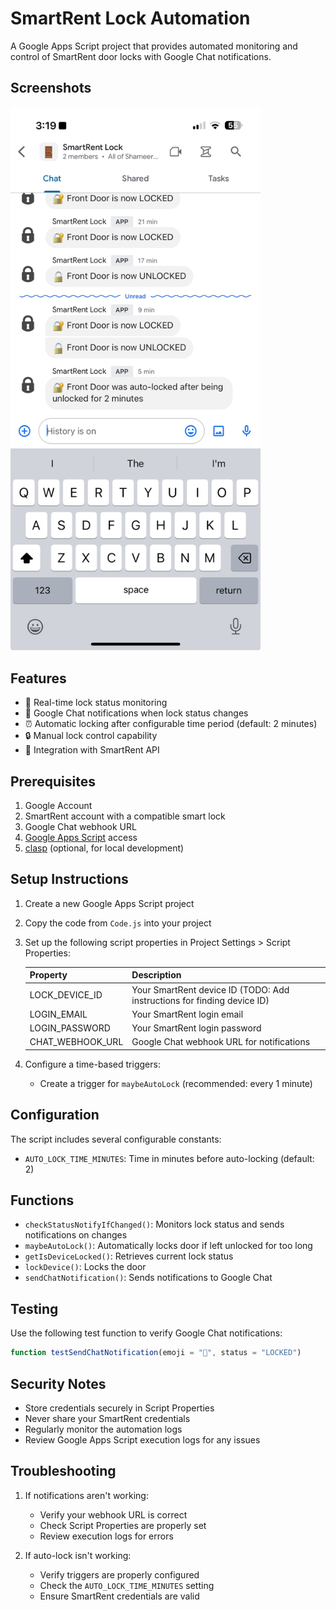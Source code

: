 # SmartRent Lock Automation

A Google Apps Script project that provides automated monitoring and control of SmartRent door locks with Google Chat notifications.

## Screenshots

<img src="./chat-notifications.png" width="400" alt="Google Chat Notifications">


## Features

- 🔐 Real-time lock status monitoring
- 🔔 Google Chat notifications when lock status changes
- ⏰ Automatic locking after configurable time period (default: 2 minutes)
- 🔒 Manual lock control capability
- 📱 Integration with SmartRent API

## Prerequisites

1. Google Account
2. SmartRent account with a compatible smart lock
3. Google Chat webhook URL
4. [Google Apps Script](https://script.google.com/) access
5. [clasp](https://github.com/google/clasp) (optional, for local development)

## Setup Instructions

1. Create a new Google Apps Script project
2. Copy the code from `Code.js` into your project
3. Set up the following script properties in Project Settings > Script Properties:

   | Property | Description |
   |----------|-------------|
   | LOCK_DEVICE_ID | Your SmartRent device ID (TODO: Add instructions for finding device ID) |
   | LOGIN_EMAIL | Your SmartRent login email |
   | LOGIN_PASSWORD | Your SmartRent login password |
   | CHAT_WEBHOOK_URL | Google Chat webhook URL for notifications |

4. Configure a time-based triggers:
   - Create a trigger for `maybeAutoLock` (recommended: every 1 minute)

## Configuration

The script includes several configurable constants:

- `AUTO_LOCK_TIME_MINUTES`: Time in minutes before auto-locking (default: 2)

## Functions

- `checkStatusNotifyIfChanged()`: Monitors lock status and sends notifications on changes
- `maybeAutoLock()`: Automatically locks door if left unlocked for too long
- `getIsDeviceLocked()`: Retrieves current lock status
- `lockDevice()`: Locks the door
- `sendChatNotification()`: Sends notifications to Google Chat

## Testing

Use the following test function to verify Google Chat notifications:
```javascript
function testSendChatNotification(emoji = "🔐", status = "LOCKED")
```

## Security Notes

- Store credentials securely in Script Properties
- Never share your SmartRent credentials
- Regularly monitor the automation logs
- Review Google Apps Script execution logs for any issues

## Troubleshooting

1. If notifications aren't working:
   - Verify your webhook URL is correct
   - Check Script Properties are properly set
   - Review execution logs for errors

2. If auto-lock isn't working:
   - Verify triggers are properly configured
   - Check the `AUTO_LOCK_TIME_MINUTES` setting
   - Ensure SmartRent credentials are valid

